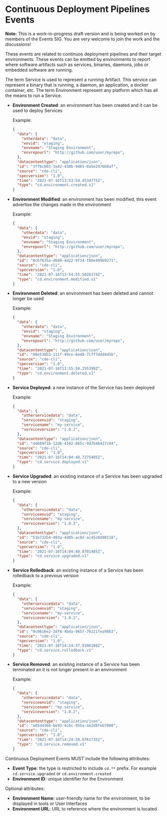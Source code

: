 # Continuous Deployment Pipelines Events

__Note:__ This is a work-in-progress draft version and is being worked on by members of the Events SIG. You are very welcome to join the work and the discussions!

These events are related to continuos deployment pipelines and their target environments.
These events can be emitted by environments to report where software artifacts such as services, binaries, daemons, jobs or embedded software are running.

The term Service is used to represent a running Artifact. This service can represent a binary that is running, a daemon, an application, a docker container, etc.
The term Environment represent any platform which has all the means to run a Service.

- **Environment Created**: an environment has been created and it can be used to deploy Services

  Example:
  ```json
  {
    "data": {
      "otherdata": "data",
      "envid": "staging",
      "envname": "Staging Environment",
      "envrepourl": "http://github.com/user/myrepo",
    },
    "datacontenttype": "application/json",
    "id": "3ffbc865-3a42-438b-9465-0a5e247668af",
    "source": "cde-cli",
    "specversion": "1.0",
    "time": "2021-07-16T13:53:54.4534775Z",
    "type": "cd.environment.created.v1"
  }
  ```

- **Environment Modified**: an environment has been modified, this event advertise the changes made in the environment

  Example:
  ```json
  {
    "data": {
      "otherdata": "data",
      "envid": "staging",
      "envname": "Staging Environment",
      "envrepourl": "http://github.com/user/myrepo",
    },
    "datacontenttype": "application/json",
    "id": "0c67635a-d040-4d22-9f34-f80e499b9271",
    "source": "cde-cli",
    "specversion": "1.0",
    "time": "2021-07-16T13:54:55.5826174Z",
    "type": "cd.environment.modified.v1"
  }
  ```

- **Environment Deleted**: an environment has been deleted and cannot longer be used

  Example:
  ```json
  {
    "data": {
      "otherdata": "data",
      "envid": "staging",
      "envname": "Staging Environment",
      "envrepourl": "http://github.com/user/myrepo",
    },
    "datacontenttype": "application/json",
    "id": "80e538b3-111f-49ce-8ed8-7cff7ddd4d5b",
    "source": "cde-cli",
    "specversion": "1.0",
    "time": "2021-07-16T13:55:50.255399Z",
    "type": "cd.environment.deleted.v1"
  }
  ```

- **Service Deployed**: a new instance of the Service has been deployed

  Example:
  ```json
  {
    "data": {
      "otherservicedata": "data",
      "serviceenvid": "staging",
      "servicename": "my-service",
      "serviceversion": "1.0.2",
    },
    "datacontenttype": "application/json",
    "id": "4d609f1b-12d6-4102-865c-9d7b46417c84",
    "source": "cde-cli",
    "specversion": "1.0",
    "time": "2021-07-16T14:04:40.7275405Z",
    "type": "cd.service.deployed.v1"
  }
  ```

- **Service Upgraded**: an existing instance of a Service has been upgraded to a new version

  Example:
  ```json
  {
    "data": {
      "otherservicedata": "data",
      "serviceenvid": "staging",
      "servicename": "my-service",
      "serviceversion": "1.0.3",
    },
    "datacontenttype": "application/json",
    "id": "51b732b4-493a-4d05-ac8d-ac45c0d90118",
    "source": "cde-cli",
    "specversion": "1.0",
    "time": "2021-07-16T14:04:40.8701485Z",
    "type": "cd.service.upgraded.v1"
  }
  ```

- **Service Rolledback**: an existing instance of a Service has been rolledback to a previous version

  Example:
  ```json
  {
    "data": {
      "otherservicedata": "data",
      "serviceenvid": "staging",
      "servicename": "my-service",
      "serviceversion": "1.0.2",
    },
    "datacontenttype": "application/json",
    "id": "9c0616e2-2df8-4bda-965f-76221fea98b3",
    "source": "cde-cli",
    "specversion": "1.0",
    "time": "2021-07-16T14:24:37.9106108Z",
    "type": "cd.service.rolledback.v1"
  }
  ```

- **Service Removed**: an existing instance of a Service has been terminated an it is not longer present in an environment

  Example:
  ```json
  {
    "data": {
      "otherservicedata": "data",
      "serviceenvid": "staging",
      "servicename": "my-service",
      "serviceversion": "1.0.2",
    },
    "datacontenttype": "application/json",
    "id": "a05d436b-be93-4cbc-955a-ae2d8feb7060",
    "source": "cde-cli",
    "specversion": "1.0",
    "time": "2021-07-16T14:24:38.0761735Z",
    "type": "cd.service.removed.v1"
  }
  ```

Continuous Deployment Events MUST include the following attributes:

- **Event Type**: the type is restricted to include `cd.**` prefix. For example `cd.service.upgraded` or `cd.environment.created`
- **Environment ID**: unique identifier for the Environment

Optional attributes:

- **Environment Name**: user-friendly name for the environment, to be displayed in tools or User Interfaces
- **Environment URL**: URL to reference where the environment is located
